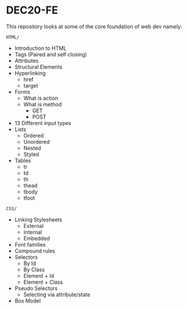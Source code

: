 # DEC20-FE
This repository looks at some of the core foundation of web dev namely:

`HTML/`
* Introduction to HTML
* Tags (Paired and self closing)
* Attributes
* Structural Elements
* Hyperlinking
  * href
  * target
* Forms
  * What is action
  * What is method
    * GET
    * POST
* 13 Different input types
* Lists
  * Ordered
  * Unordered
  * Nested
  * Styled
* Tables
  * tr
  * td
  * th
  * thead
  * tbody
  * tfoot

`CSS/`
* Linking Stylesheets
  * External
  * Internal
  * Embedded
* Font families
* Compound rules
* Selectors
  * By Id
  * By Class
  * Element + Id
  * Element + Class
* Pseudo Selectors 
  * Selecting via attribute/state
* Box Model
